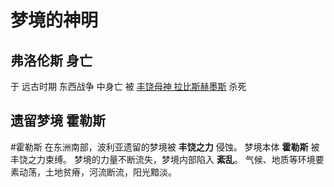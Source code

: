 # 梦境的神明
## 弗洛伦斯 身亡
于 远古时期 东西战争 中身亡
被 [丰饶母神 拉比斯赫墨斯](丰饶母神%20拉比斯赫墨斯.md) 杀死

## 遗留梦境 霍勒斯
#霍勒斯
在东洲南部，波利亚遗留的梦境被 **丰饶之力** 侵蚀。
梦境本体 **霍勒斯** 被丰饶之力束缚。
梦境的力量不断流失，梦境内部陷入 **紊乱**。
气候、地质等环境要素动荡，土地贫瘠，河流断流，阳光黯淡。
